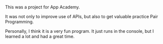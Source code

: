 This was a project for App Academy. 

It was not only to improve use of APIs, but also to get valuable practice Pair Programming.

Personally, I think it is a very fun program. It just runs in the console, but I learned a lot and had a great time.
